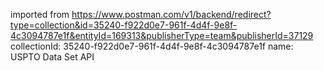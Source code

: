 imported from https://www.postman.com/v1/backend/redirect?type=collection&id=35240-f922d0e7-961f-4d4f-9e8f-4c3094787e1f&entityId=169313&publisherType=team&publisherId=37129
collectionId: 35240-f922d0e7-961f-4d4f-9e8f-4c3094787e1f
name: USPTO Data Set API